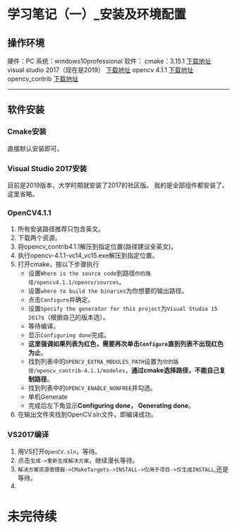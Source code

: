 # 学习笔记（一）_安装及环境配置

## 操作环境

硬件：PC
系统：windows10professional
软件：
cmake：3.15.1 [下载地址](https://cmake.org/download/)
visual studio 2017（现在是2019） [下载地址](https://visualstudio.microsoft.com/zh-hans/?rr=https%3A%2F%2Fwww.bing.com%2F)
opencv 4.1.1 [下载地址](https://opencv.org/releases/)
opencv_contrib [下载地址](https://github.com/opencv/opencv_contrib/releases/tag/4.1.1)

---

## 软件安装


### Cmake安装
直接默认安装即可。

### Visual Studio 2017安装
目前是2019版本，大学时期就安装了2017的社区版。
我的是全部组件都安装了。这里省略。

### OpenCV4.1.1
1. 所有安装路径推荐只包含英文。
1. 下载两个资源。
1. 将opencv_contrib4.1.1解压到指定位置(路径建议全英文)。
1. 执行opencv-4.1.1-vc14_vc15.exe解压到指定位置。
1. 打开cmake，按以下步骤执行
    * 设置`Where is the source code`到路径`你的路径/opencv4.1.1/opencv/sources`。
    * 设置`where to build the binaries`为你想要的输出路径。
    * 点击`Configure`并确定。
    * 设置`Specify the generator for this project`为`Visual Studio 15 2017`s（根据自己的版本选）。
    * 等待编译。
    * 显示`Configuring done`完成。
    * **这里强调如果列表为红色，需要再次单击`Configure`直到列表不出现红色为止**。
    * 找到列表中的`OPENCV_EXTRA_MODULES_PATH`设置为`你的路径/opencv_contrib-4.1.1/modeles`，**通过cmake选择路径，不能自己复制路径**。
    * 找到列表中的`OPENCV_ENABLE_NONFREE`并勾选。
    * 单机Generate
    * 完成后左下角显示**Configuring done， Generating done**。
1. 在输出文件夹找到OpenCV.sln文件，即编译成功。

### VS2017编译
1. 用VS打开`OpenCV.sln`，等待。
1. 点击`生成->重新生成解决方案`，继续漫长等待。
1. `解决方案资源管理器->CMakeTargets->INSTALL->仅用于项目->仅生成INSTALL`,还是等待。
1. 
    
    
# 未完待续
